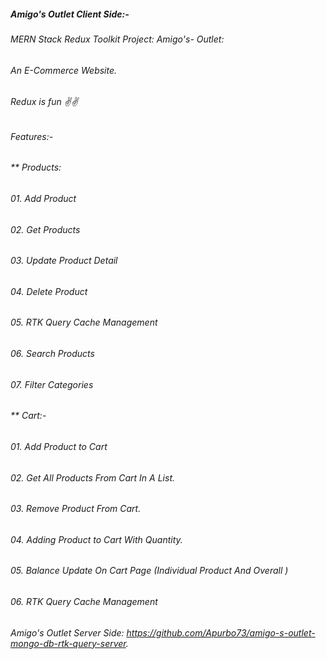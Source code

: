 
##### Amigo's Outlet Client Side:-
###### MERN Stack Redux Toolkit Project: Amigo's- Outlet:
###### An E-Commerce Website.
###### Redux is fun ✌️✌️

###### Features:-
###### ** Products:
###### 01. Add Product
###### 02. Get Products
###### 03. Update Product Detail
###### 04. Delete Product
###### 05. RTK Query Cache Management
###### 06. Search Products
###### 07. Filter Categories

###### ** Cart:-
###### 01. Add Product to Cart
###### 02. Get All Products From Cart In A List.
###### 03. Remove Product From Cart.
###### 04. Adding Product to Cart With Quantity.
###### 05. Balance Update On Cart Page (Individual Product And Overall )
###### 06. RTK Query Cache Management

###### Amigo's Outlet Server Side: https://github.com/Apurbo73/amigo-s-outlet-mongo-db-rtk-query-server.
